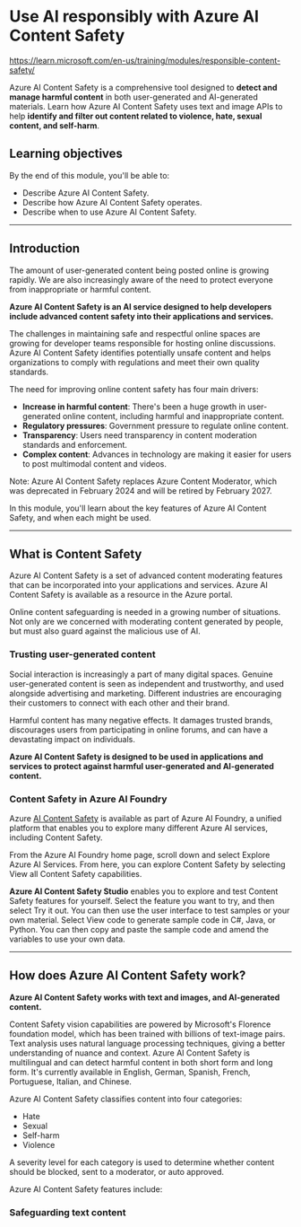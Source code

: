 # Use AI responsibly with Azure AI Content Safety

https://learn.microsoft.com/en-us/training/modules/responsible-content-safety/

Azure AI Content Safety is a comprehensive tool designed to **detect and manage harmful content** in both user-generated and AI-generated materials. Learn how Azure AI Content Safety uses text and image APIs to help **identify and filter out content related to violence, hate, sexual content, and self-harm**.

## Learning objectives
By the end of this module, you'll be able to:

- Describe Azure AI Content Safety.
- Describe how Azure AI Content Safety operates.
- Describe when to use Azure AI Content Safety.

---

## Introduction

The amount of user-generated content being posted online is growing rapidly. We are also increasingly aware of the need to protect everyone from inappropriate or harmful content.

**Azure AI Content Safety is an AI service designed to help developers include advanced content safety into their applications and services.**

The challenges in maintaining safe and respectful online spaces are growing for developer teams responsible for hosting online discussions. Azure AI Content Safety identifies potentially unsafe content and helps organizations to comply with regulations and meet their own quality standards.

The need for improving online content safety has four main drivers:

- **Increase in harmful content**: There's been a huge growth in user-generated online content, including harmful and inappropriate content.
- **Regulatory pressures**: Government pressure to regulate online content.
- **Transparency**: Users need transparency in content moderation standards and enforcement.
- **Complex content**: Advances in technology are making it easier for users to post multimodal content and videos.

Note: Azure AI Content Safety replaces Azure Content Moderator, which was deprecated in February 2024 and will be retired by February 2027.

In this module, you'll learn about the key features of Azure AI Content Safety, and when each might be used.

---

## What is Content Safety

Azure AI Content Safety is a set of advanced content moderating features that can be incorporated into your applications and services. Azure AI Content Safety is available as a resource in the Azure portal.

Online content safeguarding is needed in a growing number of situations. Not only are we concerned with moderating content generated by people, but must also guard against the malicious use of AI.

### Trusting user-generated content

Social interaction is increasingly a part of many digital spaces. Genuine user-generated content is seen as independent and trustworthy, and used alongside advertising and marketing. Different industries are encouraging their customers to connect with each other and their brand.

Harmful content has many negative effects. It damages trusted brands, discourages users from participating in online forums, and can have a devastating impact on individuals.

**Azure AI Content Safety is designed to be used in applications and services to protect against harmful user-generated and AI-generated content.**

### Content Safety in Azure AI Foundry

Azure [AI Content Safety](https://ai.azure.com/explore/contentsafety) is available as part of Azure AI Foundry, a unified platform that enables you to explore many different Azure AI services, including Content Safety.

From the Azure AI Foundry home page, scroll down and select Explore Azure AI Services. From here, you can explore Content Safety by selecting View all Content Safety capabilities.

**Azure AI Content Safety Studio** enables you to explore and test Content Safety features for yourself. Select the feature you want to try, and then select Try it out. You can then use the user interface to test samples or your own material. Select View code to generate sample code in C#, Java, or Python. You can then copy and paste the sample code and amend the variables to use your own data.

---

## How does Azure AI Content Safety work?

**Azure AI Content Safety works with text and images, and AI-generated content.**

Content Safety vision capabilities are powered by Microsoft's Florence foundation model, which has been trained with billions of text-image pairs. Text analysis uses natural language processing techniques, giving a better understanding of nuance and context. Azure AI Content Safety is multilingual and can detect harmful content in both short form and long form. It's currently available in English, German, Spanish, French, Portuguese, Italian, and Chinese.

Azure AI Content Safety classifies content into four categories:

- Hate
- Sexual
- Self-harm
- Violence

A severity level for each category is used to determine whether content should be blocked, sent to a moderator, or auto approved.

Azure AI Content Safety features include:

### Safeguarding text content

